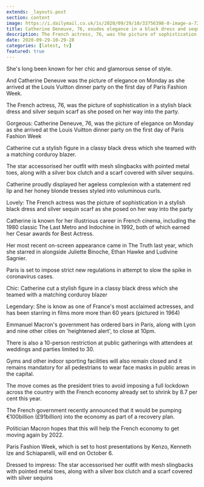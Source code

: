 ```yaml
---
extends: _layouts.post
section: content
image: https://i.dailymail.co.uk/1s/2020/09/29/10/33756398-0-image-a-72_1601370293034.jpg 
title: Catherine Deneuve, 76, exudes elegance in a black dress and sequin scarf 
description: The French actress, 76, was the picture of sophistication in a stylish black dress and silver sequinned scarf as she posed ahead of the celebration. 
date: 2020-09-29-10-29-28 
categories: [latest, tv] 
featured: true 
--- 
```

She's long been known for her chic and glamorous sense of style.

And Catherine Deneuve was the picture of elegance on Monday as she arrived at the Louis Vuitton dinner party on the first day of Paris Fashion Week.

The French actress, 76, was the picture of sophistication in a stylish black dress and silver sequin scarf as she posed on her way into the party.

Gorgeous: Catherine Deneuve, 76, was the picture of elegance on Monday as she arrived at the Louis Vuitton dinner party on the first day of Paris Fashion Week

Catherine cut a stylish figure in a classy black dress which she teamed with a matching corduroy blazer.

The star accessorised her outfit with mesh slingbacks with pointed metal toes, along with a silver box clutch and a scarf covered with silver sequins.

Catherine proudly displayed her ageless complexion with a statement red lip and her honey blonde tresses styled into voluminous curls.

Lovely: The French actress was the picture of sophistication in a stylish black dress and silver sequin scarf as she posed on her way into the party

Catherine is known for her illustrious career in French cinema, including the 1980 classic The Last Metro and Indochine in 1992, both of which earned her Cesar awards for Best Actress.

Her most recent on-screen appearance came in The Truth last year, which she starred in alongside Juliette Binoche, Ethan Hawke and Ludivine Sagnier. 

Paris is set to impose strict new regulations in attempt to slow the spike in coronavirus cases.

Chic: Catherine cut a stylish figure in a classy black dress which she teamed with a matching corduroy blazer

Legendary: She is know as one of France's most acclaimed actresses, and has been starring in films more more than 60 years (pictured in 1964)



Emmanuel Macron's government has ordered bars in Paris, along with Lyon and nine other cities on 'heightened alert', to close at 10pm.

There is also a 10-person restriction at public gatherings with attendees at weddings and parties limited to 30.  

Gyms and other indoor sporting facilities will also remain closed and it remains mandatory for all pedestrians to wear face masks in public areas in the capital. 

The move comes as the president tries to avoid imposing a full lockdown across the country with the French economy already set to shrink by 8.7 per cent this year.

The French government recently announced that it would be pumping €100billion (£91billion) into the economy as part of a recovery plan. 

Politician Macron hopes that this will help the French economy to get moving again by 2022. 

Paris Fashion Week, which is set to host presentations by Kenzo, Kenneth Ize and Schiaparelli, will end on October 6.  

Dressed to impress: The star accessorised her outfit with mesh slingbacks with pointed metal toes, along with a silver box clutch and a scarf covered with silver sequins

